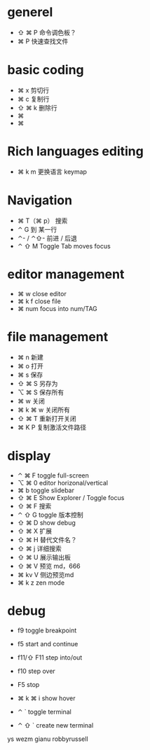 # generel
* ⇧ ⌘ P  命令调色板？
* ⌘ P 快速查找文件

# basic coding
* ⌘ x  剪切行
* ⌘ c  复制行
* ⇧ ⌘ k 删除行
* ⌘
* ⌘
# Rich languages editing
* ⌘ k m 更换语言 keymap

# Navigation
* ⌘ T（⌘ p） 搜索
* ⌃ G       到 某一行
* ⌃- / ⌃⇧-  前进 / 后退
* ⌃ ⇧ M Toggle Tab moves focus

# editor management
* ⌘ w   close editor
* ⌘ k f close file
* ⌘ num focus into num/TAG

# file management
* ⌘ n  新建
* ⌘ o  打开
* ⌘ s 保存
* ⇧ ⌘ S 另存为
* ⌥ ⌘ S 保存所有
* ⌘ w  关闭
* ⌘ k ⌘ w 关闭所有
* ⇧ ⌘ T 重新打开关闭
* ⌘ K P 复制激活文件路径

# display
* ⌃ ⌘ F  toggle full-screen
* ⌥ ⌘ 0   editor horizonal/vertical
* ⌘ b     toggle slidebar
* ⇧ ⌘ E   Show Explorer / Toggle focus
* ⇧ ⌘ F   搜索
* ⌃ ⇧ G   toggle 版本控制
* ⇧ ⌘ D   show debug
* ⇧ ⌘ X   扩展
* ⇧ ⌘ H   替代文件名？
* ⇧ ⌘ j   详细搜索
* ⇧ ⌘ U   展示输出板
* ⇧ ⌘ V   预览 md，666
* ⌘ kv V  侧边预览md
* ⌘ k z  zen mode

# debug
* f9 toggle breakpoint
* f5 start and continue
* f11/⇧ F11 step into/out
* f10 step over
* F5 stop
* ⌘ k ⌘ i show hover

* ⌃ ` toggle terminal
* ⌃ ⇧ ` create new terminal

ys
wezm
gianu
robbyrussell
